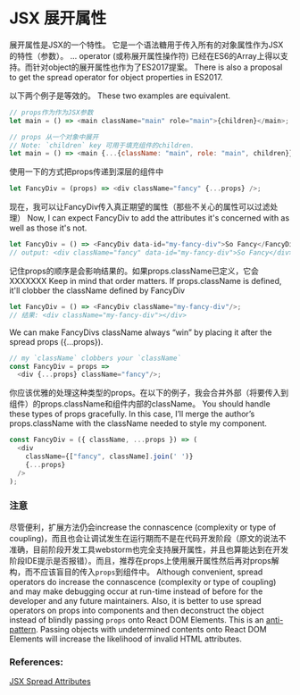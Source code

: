 # JSX 展开属性

展开属性是JSX的一个特性。 它是一个语法糖用于传入所有的对象属性作为JSX的特性（参数）。
... operator (或称展开属性操作符) 已经在ES6的Array上得以支持。而针对object的展开属性也作为了ES2017提案。
There is also a proposal to get the spread operator for object properties in ES2017.

以下两个例子是等效的。
These two examples are equivalent.

```javascript
// props作为作为JSX参数
let main = () => <main className="main" role="main">{children}</main>;

// props 从一个对象中展开
// Note: `children` key 可用于填充组件的children.
let main = () => <main {...{className: "main", role: "main", children}} />;
```
使用一下的方式把props传递到深层的组件中

```javascript
let FancyDiv = (props) => <div className="fancy" {...props} />;
```

现在，我可以让FancyDiv传入真正期望的属性（那些不关心的属性可以过滤处理）
Now, I can expect FancyDiv to add the attributes it's concerned with as well as those it's not.

```javascript
let FancyDiv = () => <FancyDiv data-id="my-fancy-div">So Fancy</FancyDiv>;
// output: <div className="fancy" data-id="my-fancy-div">So Fancy</div>
```
记住props的顺序是会影响结果的。如果props.className已定义，它会XXXXXXX
Keep in mind that order matters. If props.className is defined, it'll clobber the className defined by FancyDiv

```javascript
let FancyDiv = () => <FancyDiv className="my-fancy-div"/>;
// 结果: <div className="my-fancy-div"></div>
```

We can make FancyDivs className always “win” by placing it after the spread props ({...props}).

```javascript
// my `className` clobbers your `className`
const FancyDiv = props =>
  <div {...props} className="fancy"/>;
```
你应该优雅的处理这种类型的props。在以下的例子，我会合并外部（将要传入到组件）的props.className和组件内部的className。
You should handle these types of props gracefully. In this case, I’ll merge the author’s props.className with the className needed to style my component.

```javascript
const FancyDiv = ({ className, ...props }) => (
  <div
    className={["fancy", className].join(' ')}
    {...props}
  />
);
```

### 注意

尽管便利，扩展方法仍会increase the connascence (complexity or type of coupling)，而且也会让调试发生在运行期而不是在代码开发阶段（原文的说法不准确，目前阶段开发工具webstorm也完全支持展开属性，并且也算能达到在开发阶段IDE提示是否报错）。而且，推荐在props上使用展开属性然后再对props解构，而不应该盲目的传入`props`到组件中。
Although convenient, spread operators do increase the connascence (complexity or type of coupling) and may make debugging occur at run-time instead of before for the developer and any future maintainers. Also, it is better to use spread operators on props into components and then deconstruct the object instead of blindly passing `props` onto React DOM Elements. This is an [anti-pattern](../anti-patterns/07.spreading-props-dom.md). Passing objects with undetermined contents onto React DOM Elements will increase the likelihood of invalid HTML attributes.

### References:

[JSX Spread Attributes](https://gist.github.com/sebmarkbage/07bbe37bc42b6d4aef81)
